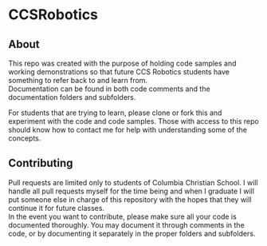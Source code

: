 # CCSRobotics
## About
This repo was created with the purpose of holding code samples and working demonstrations so that future CCS Robotics students have something to refer back to and learn from.  
Documentation can be found in both code comments and the documentation folders and subfolders.  
  
For students that are trying to learn, please clone or fork this and experiment with the code and code samples. Those with access to this repo should know how to contact me for help with understanding some of the concepts.

## Contributing
Pull requests are limited only to students of Columbia Christian School. I will handle all pull requests myself for the time being and when I graduate I will put someone else in charge of this repository with the hopes that they will continue it for future classes.  
In the event you want to contribute, please make sure all your code is documented thoroughly. You may document it through comments in the code, or by documenting it separately in the proper folders and subfolders.
